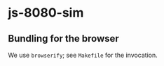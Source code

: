 # js-8080-sim

## Bundling for the browser

We use `browserify`; see `Makefile` for the invocation.

